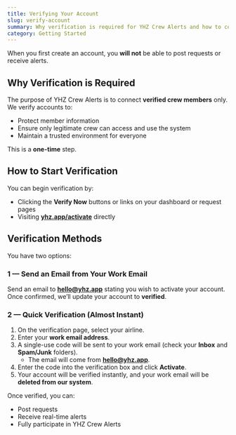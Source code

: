 ```yaml
---
title: Verifying Your Account
slug: verify-account
summary: Why verification is required for YHZ Crew Alerts and how to complete it.
category: Getting Started
---
```

When you first create an account, you **will not** be able to post requests or receive alerts.  



## Why Verification is Required
The purpose of YHZ Crew Alerts is to connect **verified crew members** only.  
We verify accounts to:
- Protect member information  
- Ensure only legitimate crew can access and use the system  
- Maintain a trusted environment for everyone  

This is a **one-time** step.



## How to Start Verification
You can begin verification by:
- Clicking the **Verify Now** buttons or links on your dashboard or request pages  
- Visiting **[yhz.app/activate](https://yhz.app/activate)** directly



## Verification Methods
You have two options:

### 1 — Send an Email from Your Work Email
Send an email to **hello@yhz.app** stating you wish to activate your account.  
Once confirmed, we’ll update your account to **verified**.



### 2 — Quick Verification (Almost Instant)
1. On the verification page, select your airline.  
2. Enter your **work email address**.  
3. A single-use code will be sent to your work email (check your **Inbox** and **Spam/Junk** folders).  
   - The email will come from **hello@yhz.app**.  
4. Enter the code into the verification box and click **Activate**.  
5. Your account will be verified instantly, and your work email will be **deleted from our system**.



Once verified, you can:
- Post requests  
- Receive real-time alerts  
- Fully participate in YHZ Crew Alerts

